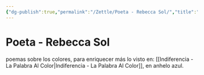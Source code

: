 ```yaml
---
{"dg-publish":true,"permalink":"/Zettle/Poeta - Rebecca Sol/","title":"Poeta - Rebecca Sol","tags":["Referencia,"],"noteIcon":"","created":"2023-05-05T11:10:35.419-05:00","updated":"2023-08-26T20:27:28.503-05:00"}
---
```



# Poeta - Rebecca Sol

 poemas sobre los colores, para enriquecer más lo visto en: [[Indiferencia - La Palabra Al Color\|Indiferencia - La Palabra Al Color]], en anhelo azul.
